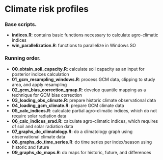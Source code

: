 # Climate risk profiles

### Base scripts.

* **indices.R**: contains basic functions necessary to calculate agro-climatic indices
* **win_parallelization.R**: functions to parallelize in Windows SO

### Running order.

* **00_obtain_soil_capacity.R**: calculate soil capacity as an input for posterior indices calculation
* **01_gcm_resampling_windows.R**: process GCM data, clipping to study area, and apply resampling
* **02_gcm_bias_correction_qmap.R**: develop quantile mapping as a technique for GCM bias correction
* **03_loading_obs_climate.R**: prepare historic climate observational data
* **04_loading_gcm_climate.R**: prepare GCM climate data
* **05_calc_indices.R**: calculate partial agro-climatic indices, which do not require solar radiation data
* **06_calc_indices_srad.R**: calculate agro-climatic indices, which requires of soil and solar radiation data
* **07_graphs_do_climatology.R**: do a climatology graph using observational climate data
* **08_graphs_do_time_series.R**: do time series per index/season using historic and future
* **09_graphs_do_maps.R**: do maps for historic, future, and differences
